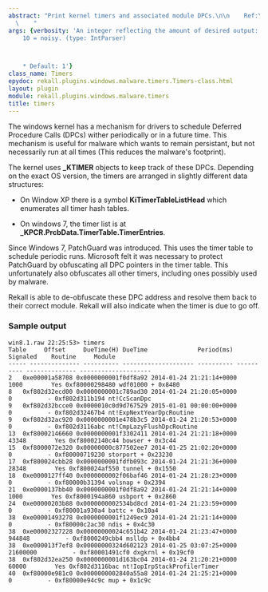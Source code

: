 ```yaml
---
abstract: "Print kernel timers and associated module DPCs.\n\n    Ref:\n    http://computer.forensikblog.de/en/2011/10/timers-and-times.html\n\
  \    "
args: {verbosity: 'An integer reflecting the amount of desired output: 0 = quiet,
    10 = noisy. (type: IntParser)



    * Default: 1'}
class_name: Timers
epydoc: rekall.plugins.windows.malware.timers.Timers-class.html
layout: plugin
module: rekall.plugins.windows.malware.timers
title: timers
---
```


The windows kernel has a mechanism for drivers to schedule Deferred Procedure
Calls (DPCs) wither periodically or in a future time. This mechanism is useful
for malware which wants to remain persistant, but not necessarily run at all
times (This reduces the malware's footprint).

The kernel uses **_KTIMER** objects to keep track of these DPCs. Depending on
the exact OS version, the timers are arranged in slightly different data
structures:

* On Window XP there is a symbol **KiTimerTableListHead** which enumerates all
  timer hash tables.

* On windows 7, the timer list is at **_KPCR.PrcbData.TimerTable.TimerEntries**.

Since Windows 7, PatchGuard was introduced. This uses the timer table to
schedule periodic runs. Microsoft felt it was necessary to protect PatchGuard by
obfuscating all DPC pointers in the timer table. This unfortunately also
obfuscates all other timers, including ones possibly used by malware.

Rekall is able to de-obfuscate these DPC address and resolve them back to their
correct module. Rekall will also indicate when the timer is due to go off.

### Sample output

```
win8.1.raw 22:25:53> timers
Table     Offset     DueTime(H) DueTime              Period(ms)   Signaled    Routine     Module
----- -------------- ---------- -------------------- ---------- ---------- -------------- --------------------
2   0xe00001a58708 0x0000000001f0df8a92 2014-01-24 21:21:14+0000       1000        Yes 0xf80000298480 wdf01000 + 0x8480
8   0xf802d32ecd00 0x0000000001c789ad30 2014-01-24 21:20:05+0000          0          - 0xf802d311b194 nt!CcScanDpc
9   0xf802d32bcce0 0x0000010c0d9d767529 2015-01-01 00:00:00+0000          0          - 0xf802d32467b4 nt!ExpNextYearDpcRoutine
9   0xf802d32ac920 0x0000000001e478b3c5 2014-01-24 21:20:53+0000          0          - 0xf802d3116abc nt!CmpLazyFlushDpcRoutine
13  0xf80002146660 0x0000000001f3302411 2014-01-24 21:21:18+0000      43348        Yes 0xf80002140c44 bowser + 0x3c44
15  0xf8000072e320 0x00000000c877502ee7 2014-01-25 21:02:20+0000          0          - 0xf80000719230 storport + 0x23230
17  0xf800024cbb28 0x0000000001fdfb093c 2014-01-24 21:21:36+0000      28348        Yes 0xf800024af550 tunnel + 0x1550
18  0xe0000127ff40 0x0000000002f06baf46 2014-01-24 21:28:23+0000          0          - 0xf80000b31394 volsnap + 0x2394
21  0xe0000137bb40 0x0000000001f0df8a92 2014-01-24 21:21:14+0000       1000        Yes 0xf8000194a860 usbport + 0x2860
24  0xe00000203b88 0x0000000002534bd8cd 2014-01-24 21:23:59+0000          0          - 0xf80001a930a4 battc + 0x10a4
38  0xe00001493278 0x0000000001f1249ec9 2014-01-24 21:21:14+0000          0          - 0xf80000c2ac30 ndis + 0x4c30
38  0xe00002327228 0x00000000024c651b42 2014-01-24 21:23:47+0000     944848          - 0xf8000249cbb4 mslldp + 0x4bb4
38  0xe000013f7ef8 0x00000000324d602123 2014-01-25 03:07:25+0000   21600000          - 0xf80001491cf0 dxgkrnl + 0x19cf0
38  0xf802d32ea250 0x0000000001d163bc04 2014-01-24 21:20:21+0000      60000        Yes 0xf802d3116bac nt!IopIrpStackProfilerTimer
40  0xf80000e981c0 0x0000000002840a55a8 2014-01-24 21:25:21+0000          0          - 0xf80000e94c9c mup + 0x1c9c
```